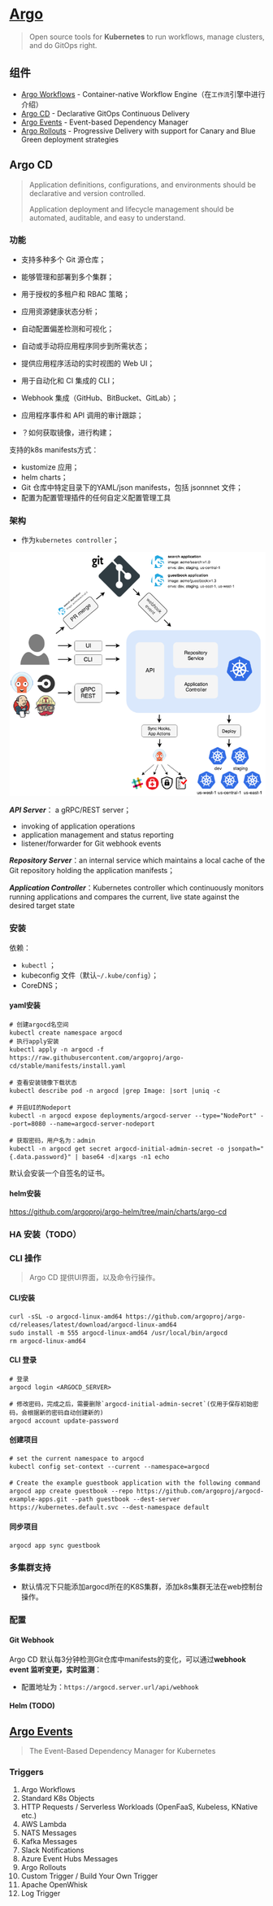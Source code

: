 # [Argo](https://argoproj.github.io/)

> Open source tools for **Kubernetes** to run workflows, manage clusters, and do GitOps right.

## 组件

- [Argo Workflows](https://github.com/argoproj/argo-workflows) - Container-native Workflow Engine（在`工作流`引擎中进行介绍）
- [Argo CD](https://github.com/argoproj/argo-cd) - Declarative GitOps Continuous Delivery
- [Argo Events](https://github.com/argoproj/argo-events) - Event-based Dependency Manager
- [Argo Rollouts](https://github.com/argoproj/argo-rollouts) - Progressive Delivery with support for Canary and Blue Green deployment strategies



## Argo CD

> Application definitions, configurations, and environments should be declarative and version controlled. 
>
> Application deployment and lifecycle management should be automated, auditable, and easy to understand.



### 功能

- 支持多种多个 Git 源仓库；
- 能够管理和部署到多个集群；
- 用于授权的多租户和 RBAC 策略；
- 应用资源健康状态分析；
- 自动配置偏差检测和可视化；
- 自动或手动将应用程序同步到所需状态；
- 提供应用程序活动的实时视图的 Web UI；
- 用于自动化和 CI 集成的 CLI；
- Webhook 集成（GitHub、BitBucket、GitLab）；
- 应用程序事件和 API 调用的审计跟踪；



- ？如何获取镜像，进行构建；





支持的k8s manifests方式：

- kustomize 应用；
- helm charts；
- Git 仓库中特定目录下的YAML/json manifests，包括 jsonnnet 文件；
- 配置为配置管理插件的任何自定义配置管理工具



### 架构
- 作为`kubernetes controller`；

<img src="pics/argocd_architecture.png" alt="Argo CD Architecture" style="zoom: 80%;" />

***API Server***： a gRPC/REST server；

- invoking of application operations
- application management and status reporting
- listener/forwarder for Git webhook events

***Repository Server***：an internal service which maintains a local cache of the Git repository holding the application manifests；

***Application Controller***：Kubernetes controller which continuously monitors running applications and compares the current, live state against the desired target state

### 安装

依赖：

- `kubectl` ；
- kubeconfig 文件（默认`~/.kube/config`）；
- CoreDNS；

#### yaml安装

```shell
# 创建argocd名空间
kubectl create namespace argocd 
# 执行apply安装
kubectl apply -n argocd -f https://raw.githubusercontent.com/argoproj/argo-cd/stable/manifests/install.yaml

# 查看安装镜像下载状态
kubectl describe pod -n argocd |grep Image: |sort |uniq -c

# 开启UI的Nodeport
kubectl -n argocd expose deployments/argocd-server --type="NodePort" --port=8080 --name=argocd-server-nodeport

# 获取密码，用户名为：admin
kubectl -n argocd get secret argocd-initial-admin-secret -o jsonpath="{.data.password}" | base64 -d|xargs -n1 echo
```

默认会安装一个自签名的证书。



#### helm安装

https://github.com/argoproj/argo-helm/tree/main/charts/argo-cd



### HA 安装（TODO）



### CLI 操作

> Argo CD 提供UI界面，以及命令行操作。

#### CLI安装

```shell
curl -sSL -o argocd-linux-amd64 https://github.com/argoproj/argo-cd/releases/latest/download/argocd-linux-amd64
sudo install -m 555 argocd-linux-amd64 /usr/local/bin/argocd
rm argocd-linux-amd64
```

#### CLI 登录

```shell
# 登录
argocd login <ARGOCD_SERVER>

# 修改密码，完成之后，需要删除`argocd-initial-admin-secret`(仅用于保存初始密码，会根据新的密码自动创建新的)
argocd account update-password
```

#### 创建项目

```shell
# set the current namespace to argocd 
kubectl config set-context --current --namespace=argocd

# Create the example guestbook application with the following command
argocd app create guestbook --repo https://github.com/argoproj/argocd-example-apps.git --path guestbook --dest-server https://kubernetes.default.svc --dest-namespace default
```

#### 同步项目

`argocd app sync guestbook`



### 多集群支持

- 默认情况下只能添加argocd所在的K8S集群，添加k8s集群无法在web控制台操作。



### 配置

#### Git Webhook

Argo CD 默认每3分钟检测Git仓库中manifests的变化，可以通过**webhook event 监听变更，实时监测**：

- 配置地址为：`https://argocd.server.url/api/webhook`



#### Helm (TODO)



## [Argo Events](https://github.com/argoproj/argo-events)

> The Event-Based Dependency Manager for Kubernetes



### Triggers

1. Argo Workflows
2. Standard K8s Objects
3. HTTP Requests / Serverless Workloads (OpenFaaS, Kubeless, KNative etc.)
4. AWS Lambda
5. NATS Messages
6. Kafka Messages
7. Slack Notifications
8. Azure Event Hubs Messages
9. Argo Rollouts
10. Custom Trigger / Build Your Own Trigger
11. Apache OpenWhisk
12. Log Trigger


